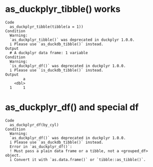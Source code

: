 # as_duckplyr_tibble() works

    Code
      as_duckplyr_tibble(tibble(a = 1))
    Condition
      Warning:
      `as_duckplyr_tibble()` was deprecated in duckplyr 1.0.0.
      i Please use `as_duckdb_tibble()` instead.
    Output
      # A duckplyr data frame: 1 variable
    Condition
      Warning:
      `is_duckplyr_df()` was deprecated in duckplyr 1.0.0.
      i Please use `is_duckdb_tibble()` instead.
    Output
            a
        <dbl>
      1     1

# as_duckplyr_df() and special df

    Code
      as_duckplyr_df(by_cyl)
    Condition
      Warning:
      `as_duckplyr_df()` was deprecated in duckplyr 1.0.0.
      i Please use `as_duckdb_tibble()` instead.
      Error in `as_duckplyr_df()`:
      ! Must pass a plain data frame or a tibble, not a <grouped_df> object.
      i Convert it with `as.data.frame()` or `tibble::as_tibble()`.

